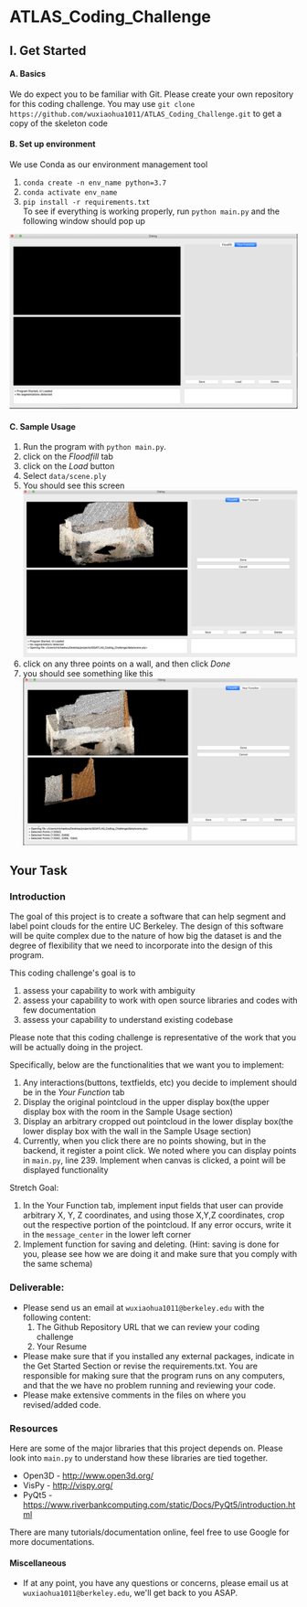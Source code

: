 # ATLAS_Coding_Challenge
## I. Get Started
#### A. Basics
We do expect you to be familiar with Git. Please create your own repository for this coding challenge.
You may use 
`git clone https://github.com/wuxiaohua1011/ATLAS_Coding_Challenge.git` to get a copy of the skeleton code
#### B. Set up environment
We use Conda as our environment management tool
1. `conda create -n env_name python=3.7`
2. `conda activate env_name`
3. `pip install -r requirements.txt` \
To see if everything is working properly, run
`python main.py` and the following window should pop up

![alt text](./screenshots/startup_panel.png "startup_panel.png")

#### C. Sample Usage
1. Run the program with `python main.py`.
2. click on the *Floodfill* tab
3. click on the *Load* button
4. Select `data/scene.ply`
5. You should see this screen
![alt text](./screenshots/load.png "load.png")
6. click on any three points on a wall, and then click *Done*
7. you should see something like this
![alt text](./screenshots/floodfill.png "floodfill.png")

## Your Task
### Introduction
The goal of this project is to create a software that can help segment and label point clouds for the entire UC Berkeley. The design of this software will be quite complex due to the nature of how big the dataset is and the degree of flexibility that we need to incorporate into the design of this program. 

This coding challenge's goal is to 
1. assess your capability to work with ambiguity
2. assess your capability to work with open source libraries and codes with few documentation
3. assess your capability to understand existing codebase


Please note that this coding challenge is representative of the work that you will be actually doing in the project.

Specifically, below are the functionalities that we want you to implement:

1. Any interactions(buttons, textfields, etc) you decide to implement should be in the *Your Function* tab
2. Display the original pointcloud in the upper display box(the upper display box with the room in the Sample Usage section)
3. Display an arbitrary cropped out pointcloud in the lower display box(the lower display box with the wall in the Sample Usage section)
4. Currently, when you click there are no points showing, but in the backend, it register a point click. We noted where you can display points in `main.py`, line 239. Implement when canvas is clicked, a point will be displayed functionality 

Stretch Goal:
1. In the Your Function tab, implement input fields that user can provide arbitrary X, Y, Z coordinates, and using those X,Y,Z coordinates, crop out the respective portion of the pointcloud. If any error occurs, write it in the `message_center` in the lower left corner
2. Implement function for saving and deleting. (Hint: saving is done for you, please see how we are doing it and make sure that you comply with the same schema)

### Deliverable:
- Please send us an email at `wuxiaohua1011@berkeley.edu` with the following content:
    1. The Github Repository URL that we can review your coding challenge
    2. Your Resume
- Please make sure that if you installed any external packages, indicate in the Get Started Section or revise the requirements.txt. You are responsible for making sure that the program runs on any computers, and that the we have no problem running and reviewing your code.
- Please make extensive comments in the files on where you revised/added code.

### Resources
Here are some of the major libraries that this project depends on. Please look into `main.py` to understand how these libraries are tied together.
- Open3D - http://www.open3d.org/ 
- VisPy - http://vispy.org/
- PyQt5 - https://www.riverbankcomputing.com/static/Docs/PyQt5/introduction.html

There are many tutorials/documentation online, feel free to use Google for more documentations.

#### Miscellaneous
- If at any point, you have any questions or concerns, please email us at `wuxiaohua1011@berkeley.edu`, we'll get back to you ASAP.
